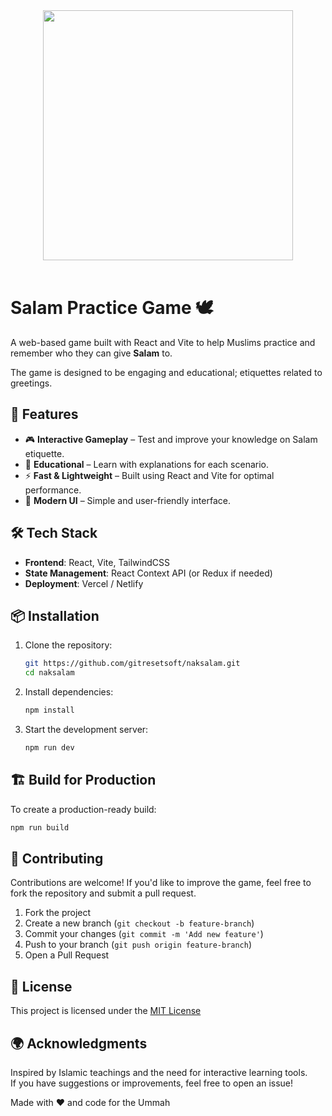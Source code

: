 <center><img src="https://i.imgur.com/UBVHObU.png" width="400"></center>

<br/>

# Salam Practice Game 🕊️
A web-based game built with React and Vite to help Muslims practice and remember who they can give **Salam** to.  

The game is designed to be engaging and educational; etiquettes related to greetings.

## 🚀 Features
- 🎮 **Interactive Gameplay** – Test and improve your knowledge on Salam etiquette.
- 📖 **Educational** – Learn with explanations for each scenario.
- ⚡ **Fast & Lightweight** – Built using React and Vite for optimal performance.
- 🎨 **Modern UI** – Simple and user-friendly interface.

## 🛠️ Tech Stack
- **Frontend**: React, Vite, TailwindCSS
- **State Management**: React Context API (or Redux if needed)
- **Deployment**: Vercel / Netlify

## 📦 Installation
1. Clone the repository:
   ```sh
   git https://github.com/gitresetsoft/naksalam.git
   cd naksalam
   ```
2. Install dependencies:
   ```sh
   npm install
   ```
3. Start the development server:
   ```sh
   npm run dev
   ```

## 🏗️ Build for Production
To create a production-ready build:
```sh
npm run build
```

## 🤝 Contributing
Contributions are welcome! If you'd like to improve the game, feel free to fork the repository and submit a pull request.

1. Fork the project
2. Create a new branch (`git checkout -b feature-branch`)
3. Commit your changes (`git commit -m 'Add new feature'`)
4. Push to your branch (`git push origin feature-branch`)
5. Open a Pull Request

## 📜 License
This project is licensed under the [MIT License](https://opensource.org/license/mit)

## 🌍 Acknowledgments
Inspired by Islamic teachings and the need for interactive learning tools.  
 If you have suggestions or improvements, feel free to open an issue!

Made with ❤️ and code for the Ummah
